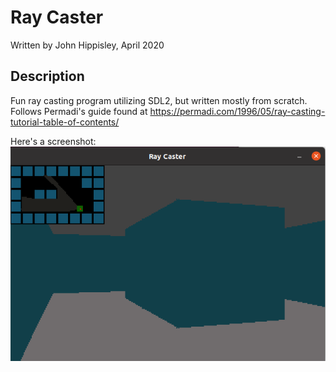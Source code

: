# Ray Caster

Written by John Hippisley, April 2020

## Description
Fun ray casting program utilizing SDL2, but written mostly from scratch.
Follows Permadi's guide found at https://permadi.com/1996/05/ray-casting-tutorial-table-of-contents/

Here's a screenshot:  
![Screenshot](https://raw.githubusercontent.com/JGHipp/raycaster/master/images/screenshot.png)

